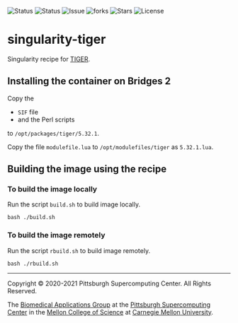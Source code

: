 ![Status](https://github.com/pscedu/singularity-tiger/actions/workflows/main.yml/badge.svg)
![Status](https://github.com/pscedu/singularity-tiger/actions/workflows/pretty.yml/badge.svg)
![Issue](https://img.shields.io/github/issues/pscedu/singularity-tiger)
![forks](https://img.shields.io/github/forks/pscedu/singularity-tiger)
![Stars](https://img.shields.io/github/stars/pscedu/singularity-tiger)
![License](https://img.shields.io/github/license/pscedu/singularity-tiger)

# singularity-tiger
Singularity recipe for [TIGER](https://github.com/sandialabs/TIGER).

## Installing the container on Bridges 2
Copy the

* `SIF` file
* and the Perl scripts

to `/opt/packages/tiger/5.32.1`.

Copy the file `modulefile.lua` to `/opt/modulefiles/tiger` as `5.32.1.lua`.

## Building the image using the recipe
### To build the image locally
Run the script `build.sh` to build image locally.

```
bash ./build.sh
```

### To build the image remotely
Run the script `rbuild.sh` to build image remotely.

```
bash ./rbuild.sh
```

---
Copyright © 2020-2021 Pittsburgh Supercomputing Center. All Rights Reserved.

The [Biomedical Applications Group](https://www.psc.edu/biomedical-applications/) at the [Pittsburgh Supercomputing
Center](http://www.psc.edu) in the [Mellon College of Science](https://www.cmu.edu/mcs/) at [Carnegie Mellon University](http://www.cmu.edu).

